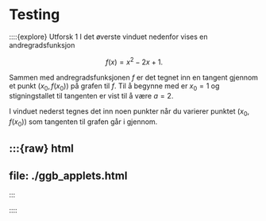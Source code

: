 # Testing


::::{explore} Utforsk 1
I det øverste vinduet nedenfor vises en andregradsfunksjon 

$$
f(x) = x^2 - 2x + 1.
$$

Sammen med andregradsfunksjonen $f$ er det tegnet inn en tangent gjennom et punkt $(x_0, f(x_0))$ på grafen til $f$. Til å begynne med er $x_0 = 1$ og stigningstallet til tangenten er vist til å være $a = 2$. 

I vinduet nederst tegnes det inn noen punkter når du varierer punktet $(x_0, f(x_0))$ som tangenten til grafen går i gjennom. 

:::{raw} html
---
file: ./ggb_applets.html
---
:::

::::